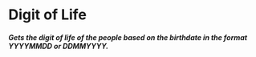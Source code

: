 # Digit of Life
##### Gets the digit of life of the people based on the birthdate in the format YYYYMMDD or DDMMYYYY.
